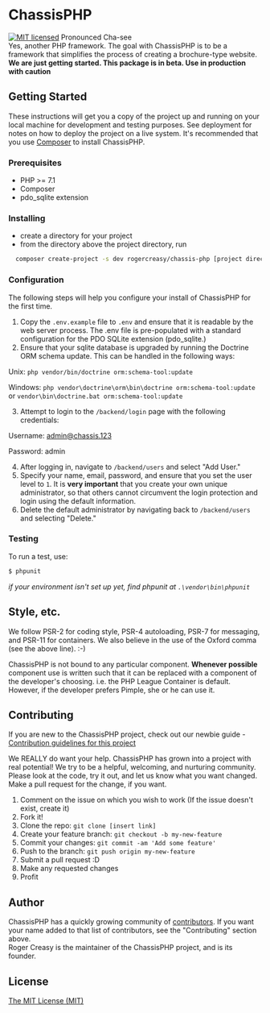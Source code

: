 # ChassisPHP
[![MIT licensed](https://img.shields.io/badge/license-MIT-blue.svg)](./LICENSE)
Pronounced Cha-see <br>
Yes, another PHP framework. The goal with ChassisPHP is to be a framework that simplifies the process of creating a brochure-type website.
**We are just getting started. This package is in beta. Use in production with caution**
## Getting Started
These instructions will get you a copy of the project up and running on your local machine for development and testing purposes. See deployment for notes on how to deploy the project on a live system.
It's recommended that you use [Composer](https://getcomposer.org/) to install ChassisPHP.
### Prerequisites
* PHP >= 7.1
* Composer
* pdo_sqlite extension
### Installing
* create a directory for your project
* from the directory above the project directory, run
```bash
  composer create-project -s dev rogercreasy/chassis-php [project directory name]
```
### Configuration
The following steps will help you configure your install of ChassisPHP for the first time.
1. Copy the `.env.example` file to `.env` and ensure that it is readable by the web server process. The .env file is pre-populated with a standard configuration for the PDO SQLite extension (pdo_sqlite.)
2. Ensure that your sqlite database is upgraded by running the Doctrine ORM schema update. This can be handled in the following ways:

Unix: `php vendor/bin/doctrine orm:schema-tool:update`

Windows: `php vendor\doctrine\orm\bin\doctrine orm:schema-tool:update` or `vendor\bin\doctrine.bat orm:schema-tool:update`

3. Attempt to login to the `/backend/login` page with the following credentials:

Username: admin@chassis.123

Password: admin

4. After logging in, navigate to `/backend/users` and select "Add User."
5. Specify your name, email, password, and ensure that you set the user level to `1`. It is **very important** that you create your own unique administrator, so that others cannot circumvent the login protection and login using the default information.
6. Delete the default administrator by navigating back to `/backend/users` and selecting "Delete."

### Testing

To run a test, use:

```bash
$ phpunit
```

*if your environment isn't set up yet, find phpunit at `.\vendor\bin\phpunit`*

## Style, etc.

We follow PSR-2 for coding style, PSR-4 autoloading, PSR-7 for messaging, and PSR-11 for containers.
We also believe in the use of the Oxford comma (see the above line).  :-)

ChassisPHP is not bound to any particular component. **Whenever possible** component use is written such that it can be replaced with a component of the developer's choosing. i.e. the PHP League Container is default. However, if the developer prefers Pimple, she or he can use it.


## Contributing

If you are new to the ChassisPHP project, check out our newbie guide - [Contribution guidelines for this project](CONTRIBUTING_NEWBIE.md)

We REALLY do want your help. ChassisPHP has grown into a project with real potential! We try to be a helpful, welcoming, and nurturing community. Please look at the code, try it out, and let us know what you want changed. Make a pull request for the change, if you want.
1. Comment on the issue on which you wish to work (If the issue doesn't exist, create it)
2. Fork it!
3. Clone the repo: `git clone [insert link]`
4. Create your feature branch: `git checkout -b my-new-feature`
5. Commit your changes: `git commit -am 'Add some feature'`
6. Push to the branch: `git push origin my-new-feature`
7. Submit a pull request :D
8. Make any requested changes
9. Profit

## Author

ChassisPHP has a quickly growing community of [contributors](CONTRIBUTORS.md). If you want your name added to that list of contributors, see the "Contributing" section above.<br>
Roger Creasy is the maintainer of the ChassisPHP project, and is its founder.


## License
[The MIT License (MIT)](LICENSE)
